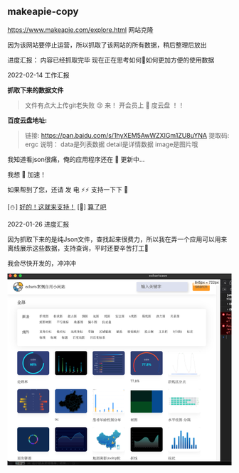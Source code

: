 ##  makeapie-copy
https://www.makeapie.com/explore.html 网站克隆

因为该网站要停止运营，所以抓取了该网站的所有数据，稍后整理后放出

进度汇报：
内容已经抓取完毕
现在正在思考如何🤔如何更加方便的使用数据

2022-02-14 工作汇报

**抓取下来的数据文件**

> 文件有点大上传git老失败 😢
来！ 开会员上 🖤 度云盘 ！！

**百度云盘地址:**
> 链接: https://pan.baidu.com/s/1hyXEM5AwWZXIGm1ZU8uYNA 提取码: ergc
> 说明： data是列表数据 detail是详情数据 image是图片哦

我知道看json很痛，俺的应用程序还在 🐌 更新中...

我想  🍞  加速！

如果帮到了您，还请 发 电 ⚡️⚡️ 支持一下下 🍞 

[⛄️] [好的！这就来支持！](https://dun.mianbaoduo.com/@waaaa)
[🤒] [算了吧](https://dun.mianbaoduo.com/@waaaa)


2022-01-26 进度汇报

因为抓取下来的是纯Json文件，查找起来很费力，所以我在弄一个应用可以用来离线展示这些数据，支持查询，平时还要辛苦打工🐶 

我会尽快开发的，冲冲冲

![show_charts](./8441643177091_.pic.jpg)
